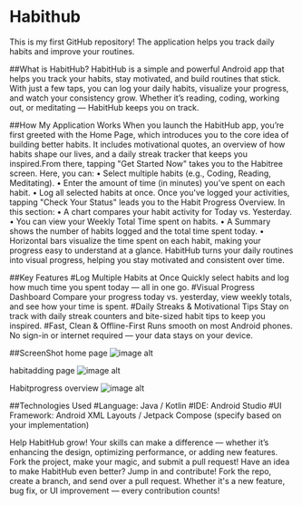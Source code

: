 # Habithub
This is my first GitHub repository! The application helps you track daily habits and improve your routines.

##What is HabitHub?
HabitHub is a simple and powerful Android app that helps you track your habits, stay motivated, and build routines that stick.
With just a few taps, you can log your daily habits, visualize your progress, and watch your consistency grow. Whether it’s reading, coding, working out, or meditating — HabitHub keeps you on track.

##How My Application Works
When you launch the HabitHub app, you’re first greeted with the Home Page, which introduces you to the core idea of building better habits. It includes motivational quotes, an overview of how habits shape our lives, and a daily streak tracker that keeps you inspired.From there, tapping "Get Started Now" takes you to the Habitree screen. Here, you can:
•	Select multiple habits (e.g., Coding, Reading, Meditating).
•	Enter the amount of time (in minutes) you’ve spent on each habit.
•	Log all selected habits at once.
Once you've logged your activities, tapping "Check Your Status" leads you to the Habit Progress Overview.
In this section:
•	A chart compares your habit activity for Today vs. Yesterday.
•	You can view your Weekly Total Time spent on habits.
•	A Summary shows the number of habits logged and the total time spent today.
•	Horizontal bars visualize the time spent on each habit, making your progress easy to understand at a glance.
HabitHub turns your daily routines into visual progress, helping you stay motivated and consistent over time.

##Key Features
#Log Multiple Habits at Once
Quickly select habits and log how much time you spent today — all in one go.
#Visual Progress Dashboard
Compare your progress today vs. yesterday, view weekly totals, and see how your time is spent.
#Daily Streaks & Motivational Tips
Stay on track with daily streak counters and bite-sized habit tips to keep you inspired.
#Fast, Clean & Offline-First
Runs smooth on most Android phones. No sign-in or internet required — your data stays on your device.

##ScreenShot
home page
![image alt](https://github.com/Dhanushc22/Habithub/blob/main/Screenshot_20250528-233832qwe.png?raw=true)

habitadding page
![image alt](https://github.com/Dhanushc22/Habithub/blob/main/WhatsApp%20Image%202025-05-28%20at%2023.39.41_112d5bc5awe.jpg?raw=true)

Habitprogress overview
![image alt](https://github.com/Dhanushc22/Habithub/blob/main/Screenshot_20250527-225122qwe.png?raw=true)

##Technologies Used
#Language: Java / Kotlin
#IDE: Android Studio
#UI Framework: Android XML Layouts / Jetpack Compose (specify based on your implementation)

Help HabitHub grow! Your skills can make a difference — whether it’s enhancing the design, optimizing performance, or adding new features. Fork the project, make your magic, and submit a pull request!
Have an idea to make HabitHub even better? Jump in and contribute! Fork the repo, create a branch, and send over a pull request. Whether it's a new feature, bug fix, or UI improvement — every contribution counts!








